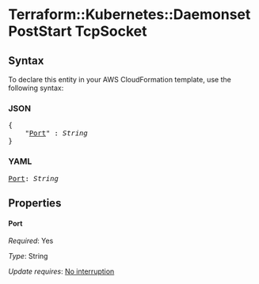 # Terraform::Kubernetes::Daemonset PostStart TcpSocket

## Syntax

To declare this entity in your AWS CloudFormation template, use the following syntax:

### JSON

<pre>
{
    "<a href="#port" title="Port">Port</a>" : <i>String</i>
}
</pre>

### YAML

<pre>
<a href="#port" title="Port">Port</a>: <i>String</i>
</pre>

## Properties

#### Port

_Required_: Yes

_Type_: String

_Update requires_: [No interruption](https://docs.aws.amazon.com/AWSCloudFormation/latest/UserGuide/using-cfn-updating-stacks-update-behaviors.html#update-no-interrupt)

